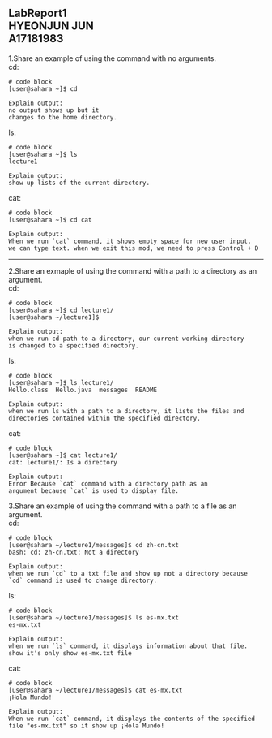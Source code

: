 LabReport1 <br> 
HYEONJUN JUN <br>
A17181983
---
1.Share an example of using the command with no arguments.<br>
cd: 
```
# code block
[user@sahara ~]$ cd

Explain output:
no output shows up but it
changes to the home directory.
```
ls:
```
# code block
[user@sahara ~]$ ls
lecture1

Explain output:
show up lists of the current directory.
```
cat:
```
# code block
[user@sahara ~]$ cd cat

Explain output:
When we run `cat` command, it shows empty space for new user input.
we can type text. when we exit this mod, we need to press Control + D 
```
---
2.Share an exmaple of using the command with a path to a directory as an argument.<br>
cd: 
```
# code block
[user@sahara ~]$ cd lecture1/
[user@sahara ~/lecture1]$

Explain output:
when we run cd path to a directory, our current working directory
is changed to a specified directory.
```
ls:
```
# code block
[user@sahara ~]$ ls lecture1/
Hello.class  Hello.java  messages  README

Explain output:
when we run ls with a path to a directory, it lists the files and
directories contained within the specified directory. 
```
cat:
```
# code block
[user@sahara ~]$ cat lecture1/
cat: lecture1/: Is a directory

Explain output:
Error Because `cat` command with a directory path as an
argument because `cat` is used to display file.
```
3.Share an example of using the command with a path to a file as an argument. <br>
cd: 
```
# code block
[user@sahara ~/lecture1/messages]$ cd zh-cn.txt 
bash: cd: zh-cn.txt: Not a directory

Explain output:
when we run `cd` to a txt file and show up not a directory because
`cd` command is used to change directory. 
```
ls:
```
# code block
[user@sahara ~/lecture1/messages]$ ls es-mx.txt 
es-mx.txt

Explain output:
when we run `ls` command, it displays information about that file.
show it's only show es-mx.txt file
```
cat:
```
# code block
[user@sahara ~/lecture1/messages]$ cat es-mx.txt 
¡Hola Mundo!

Explain output:
When we run `cat` command, it displays the contents of the specified
file "es-mx.txt" so it show up ¡Hola Mundo!
```
